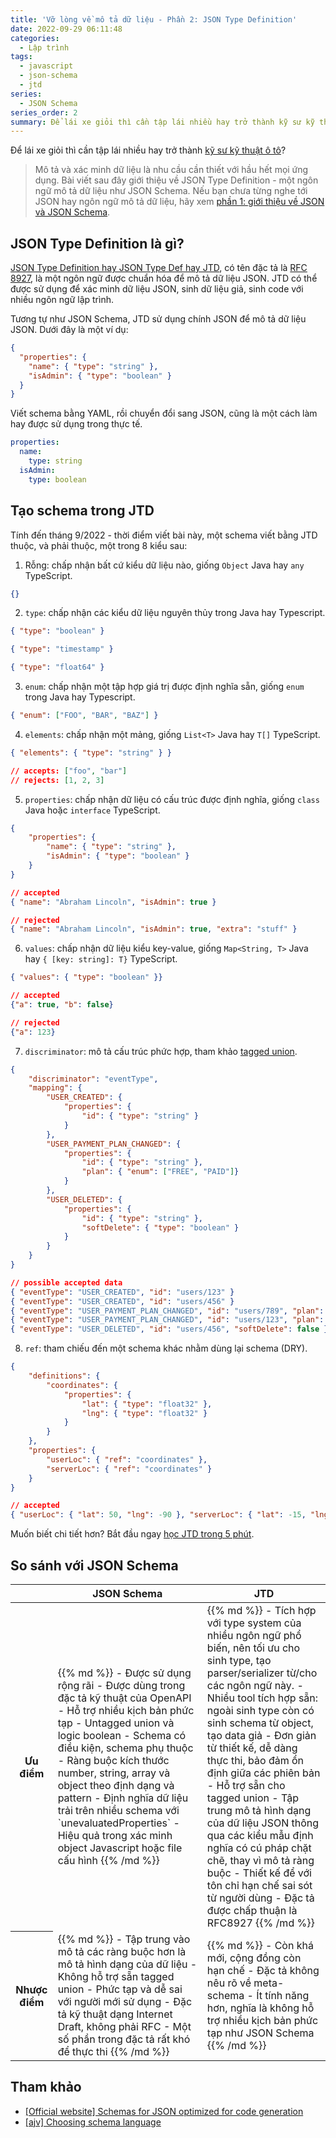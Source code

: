 ```yaml
---
title: 'Vỡ lòng về mô tả dữ liệu - Phần 2: JSON Type Definition'
date: 2022-09-29 06:11:48
categories:
  - Lập trình
tags:
  - javascript
  - json-schema
  - jtd
series:
  - JSON Schema
series_order: 2
summary: Để lái xe giỏi thì cần tập lái nhiều hay trở thành kỹ sư kỹ thuật ô tô?
---
```


Để lái xe giỏi thì cần tập lái nhiều hay trở thành [kỹ sư kỹ thuật ô tô](https://www.howacarworks.com/)?

> Mô tả và xác minh dữ liệu là nhu cầu cần thiết với hầu hết mọi ứng dụng. Bài viết sau đây giới thiệu về JSON Type Definition - một ngôn ngữ mô tả dữ liệu như JSON Schema. Nếu bạn chưa từng nghe tới JSON hay ngôn ngữ mô tả dữ liệu, hãy xem [phần 1: giới thiệu về JSON và JSON Schema](/blog/lap-trinh/json-schema/understanding-json-schema).

## JSON Type Definition là gì?

[JSON Type Definition hay JSON Type Def hay JTD](https://github.com/jsontypedef/jsontypedef.com), có tên đặc tả là [RFC 8927](https://tools.ietf.org/html/rfc8927), là một ngôn ngữ được chuẩn hóa để mô tả dữ liệu JSON. JTD có thể được sử dụng để xác minh dữ liệu JSON, sinh dữ liệu giả, sinh code với nhiều ngôn ngữ lập trình.

Tương tự như JSON Schema, JTD sử dụng chính JSON để mô tả dữ liệu JSON. Dưới đây là một ví dụ:

```json
{
  "properties": {
    "name": { "type": "string" },
    "isAdmin": { "type": "boolean" }
  }
}
```

Viết schema bằng YAML, rồi chuyển đổi sang JSON, cũng là một cách làm hay được sử dụng trong thực tế.

```yaml
properties:
  name:
    type: string
  isAdmin:
    type: boolean
```

## Tạo schema trong JTD

Tính đến tháng 9/2022 - thời điểm viết bài này, một schema viết bằng JTD thuộc, và phải thuộc, một trong 8 kiểu sau:

1. Rỗng: chấp nhận bất cứ kiểu dữ liệu nào, giống `Object` Java hay `any` TypeScript.

```json
{}
```

2. `type`: chấp nhận các kiểu dữ liệu nguyên thủy trong Java hay Typescript.

```json
{ "type": "boolean" }

{ "type": "timestamp" }

{ "type": "float64" }
```

3. `enum`: chấp nhận một tập hợp giá trị được định nghĩa sẵn, giống `enum` trong Java hay Typescript.

```json
{ "enum": ["FOO", "BAR", "BAZ"] }
```

4. `elements`: chấp nhận một mảng, giống `List<T>` Java hay `T[]` TypeScript.

```json
{ "elements": { "type": "string" } }

// accepts: ["foo", "bar"]
// rejects: [1, 2, 3]
```

5. `properties`: chấp nhận dữ liệu có cấu trúc được định nghĩa, giống `class` Java hoặc `interface` TypeScript.

```json
{
    "properties": {
        "name": { "type": "string" },
        "isAdmin": { "type": "boolean" }
    }
}

// accepted
{ "name": "Abraham Lincoln", "isAdmin": true }

// rejected
{ "name": "Abraham Lincoln", "isAdmin": true, "extra": "stuff" }
```

6. `values`: chấp nhận dữ liệu kiểu key-value, giống `Map<String, T>` Java hay `{ [key: string]: T}` TypeScript.

```json
{ "values": { "type": "boolean" }}

// accepted
{"a": true, "b": false}

// rejected
{"a": 123}
```

7. `discriminator`: mô tả cấu trúc phức hợp, tham khảo [tagged union](https://www.wikiwand.com/en/Tagged_union).

```json
{
    "discriminator": "eventType",
    "mapping": {
        "USER_CREATED": {
            "properties": {
                "id": { "type": "string" }
            }
        },
        "USER_PAYMENT_PLAN_CHANGED": {
            "properties": {
                "id": { "type": "string" },
                "plan": { "enum": ["FREE", "PAID"]}
            }
        },
        "USER_DELETED": {
            "properties": {
                "id": { "type": "string" },
                "softDelete": { "type": "boolean" }
            }
        }
    }
}

// possible accepted data
{ "eventType": "USER_CREATED", "id": "users/123" }
{ "eventType": "USER_CREATED", "id": "users/456" }
{ "eventType": "USER_PAYMENT_PLAN_CHANGED", "id": "users/789", "plan": "PAID" }
{ "eventType": "USER_PAYMENT_PLAN_CHANGED", "id": "users/123", "plan": "FREE" }
{ "eventType": "USER_DELETED", "id": "users/456", "softDelete": false }
```

8. `ref`: tham chiếu đến một schema khác nhằm dùng lại schema (DRY).

```json
{
    "definitions": {
        "coordinates": {
            "properties": {
                "lat": { "type": "float32" },
                "lng": { "type": "float32" }
            }
        }
    },
    "properties": {
        "userLoc": { "ref": "coordinates" },
        "serverLoc": { "ref": "coordinates" }
    }
}

// accepted
{ "userLoc": { "lat": 50, "lng": -90 }, "serverLoc": { "lat": -15, "lng": 50 }}
```

Muốn biết chi tiết hơn? Bắt đầu ngay [học JTD trong 5 phút](https://jsontypedef.com/docs/jtd-in-5-minutes/).

## So sánh với JSON Schema

<table>
<thead>
<tr>
<th></th>
<th>JSON Schema</th>
<th>JTD</th>
</tr>
</thead>

<tbody>
<tr>
<th>Ưu điểm</th>
<td>
{{% md %}}
- Được sử dụng rộng rãi
- Được dùng trong đặc tả kỹ thuật của OpenAPI
- Hỗ trợ nhiều kịch bản phức tạp
  - Untagged union và logic boolean
  - Schema có điều kiện, schema phụ thuộc
  - Ràng buộc kích thước number, string, array và object theo định dạng và pattern
  - Định nghĩa dữ liệu trải trên nhiều schema với `unevaluatedProperties`
- Hiệu quả trong xác minh object Javascript hoặc file cấu hình
{{% /md %}}
</td>
<td>
{{% md %}}
- Tích hợp với type system của nhiều ngôn ngữ phổ biến, nên tối ưu cho sinh type, tạo parser/serializer từ/cho các ngôn ngữ này.
- Nhiều tool tích hợp sẵn: ngoài sinh type còn có sinh schema từ object, tạo data giả
- Đơn giản từ thiết kế, dễ dàng thực thi, bảo đảm ổn định giữa các phiên bản
- Hỗ trợ sẵn cho tagged union
- Tập trung mô tả hình dạng của dữ liệu JSON thông qua các kiểu mẫu định nghĩa có cú pháp chặt chẽ, thay vì mô tả ràng buộc
- Thiết kế để với tôn chỉ hạn chế sai sót từ người dùng
- Đặc tả được chấp thuận là RFC8927
{{% /md %}}
</td>
</tr>
<tr>
<th>Nhược điểm</th>
<td>
{{% md %}}
- Tập trung vào mô tả các ràng buộc hơn là mô tả hình dạng của dữ liệu
- Không hỗ trợ sẵn tagged union
- Phức tạp và dễ sai với người mới sử dụng
- Đặc tả kỹ thuật dạng Internet Draft, không phải RFC
- Một số phần trong đặc tả rất khó để thực thi
{{% /md %}}
</td>
<td>
{{% md %}}
- Còn khá mới, cộng đồng còn hạn chế
- Đặc tả không nêu rõ về meta-schema
- Ít tính năng hơn, nghĩa là không hỗ trợ nhiều kịch bản phức tạp như JSON Schema
{{% /md %}}
</td>
</tr>
</tbody>
</table>

## Tham khảo

- [[Official website] Schemas for JSON optimized for code generation](https://jsontypedef.com/)
- [[ajv] Choosing schema language](https://ajv.js.org/guide/schema-language.html#comparison)
